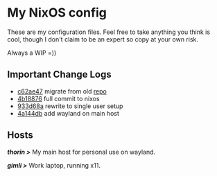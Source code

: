 # My NixOS config

These are my configuration files. Feel free to take anything you think is cool, though I don't claim to be an expert so copy at your own risk.

Always a WIP =))

## Important Change Logs
- [c62ae47](https://github.com/brianaung/home-manager/commit/c62ae474e9959e3e9d61adb7622ec956dfbb36f3) migrate from old [repo](https://github.com/brianaung/.dotfiles)
- [4b18876](https://github.com/brianaung/nixos-config/commit/4b18876179fc3bc112cfbb6918ae403066bddeb3) full commit to nixos
- [933d68a](https://github.com/brianaung/nixos-config/commit/933d68ad5e39dea52d318841a9989623d803a009) rewrite to single user setup
- [4a144db](https://github.com/brianaung/nixos-config/commit/4a144db31bd8eefee52575f5f8fdeaa0ff85bed6) add wayland on main host

## Hosts
***thorin >*** My main host for personal use on wayland.

***gimli >*** Work laptop, running x11.
